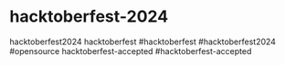 # hacktoberfest-2024
hacktoberfest2024 hacktoberfest #hacktoberfest #hacktoberfest2024 #opensource hacktoberfest-accepted #hacktoberfest-accepted
